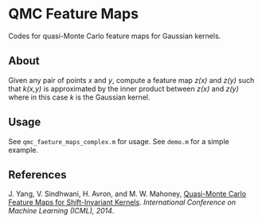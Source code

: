 # QMC Feature Maps
Codes for quasi-Monte Carlo feature maps for Gaussian kernels.

## About
Given any pair of points *x* and *y*, compute a feature map *z(x)* and *z(y)* such that *k(x,y)* is approximated by the inner product between *z(x)* and *z(y)* where in this case *k* is the Gaussian kernel.

## Usage
See `qmc_faeture_maps_complex.m` for usage.
See `demo.m` for a simple example.

## References
J. Yang, V. Sindhwani, H. Avron, and M. W. Mahoney, [Quasi-Monte Carlo Feature Maps for Shift-Invariant Kernels](http://web.stanford.edu/~jiyan/publications/qmc_icml.pdf). *International Conference on Machine Learning (ICML), 2014*. 
